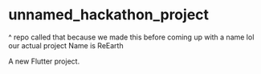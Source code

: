 # unnamed_hackathon_project

^ repo called that because we made this before coming up with a name lol
our actual project Name is ReEarth

A new Flutter project.
